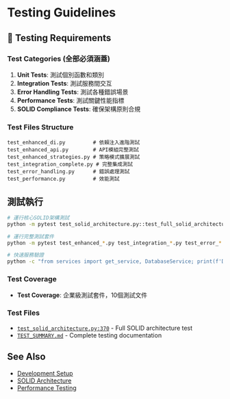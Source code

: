 # Testing Guidelines

## 🧪 Testing Requirements

### Test Categories (全部必須涵蓋)

1. **Unit Tests**: 測試個別函數和類別
2. **Integration Tests**: 測試服務間交互
3. **Error Handling Tests**: 測試各種錯誤場景
4. **Performance Tests**: 測試關鍵性能指標
5. **SOLID Compliance Tests**: 確保架構原則合規

### Test Files Structure

```
test_enhanced_di.py         # 依賴注入進階測試
test_enhanced_api.py        # API模組完整測試  
test_enhanced_strategies.py # 策略模式擴展測試
test_integration_complete.py # 完整集成測試
test_error_handling.py      # 錯誤處理測試
test_performance.py         # 效能測試
```

## 測試執行

```bash
# 運行核心SOLID架構測試
python -m pytest test_solid_architecture.py::test_full_solid_architecture -v

# 運行完整測試套件
python -m pytest test_enhanced_*.py test_integration_*.py test_error_*.py test_performance.py -v

# 快速服務驗證
python -c "from services import get_service, DatabaseService; print(f'Database service: {type(get_service(DatabaseService)).__name__}')"
```

### Test Coverage

- **Test Coverage**: 企業級測試套件，10個測試文件

### Test Files

- [`test_solid_architecture.py:370`](../../test_solid_architecture.py) - Full SOLID architecture test
- [`TEST_SUMMARY.md`](../../TEST_SUMMARY.md) - Complete testing documentation

## See Also

- [Development Setup](../development/setup.md)
- [SOLID Architecture](../architecture/solid-principles.md)
- [Performance Testing](performance.md)